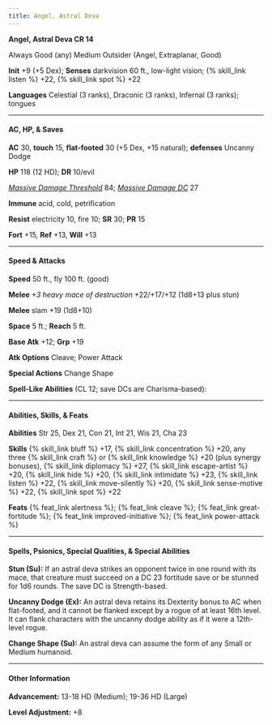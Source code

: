 ```yaml
---
title: Angel, Astral Deva
---
```


**Angel, Astral Deva CR 14**

Always Good (any) Medium Outsider (Angel, Extraplanar, Good)

**Init** +9 (+5 Dex); **Senses** darkvision 60 ft., low-light vision; {% skill_link listen %} +22, {% skill_link spot %} +22

**Languages** Celestial (3 ranks), Draconic (3 ranks), Infernal (3 ranks); tongues

<hr />

<h4>AC, HP, &amp; Saves</h4>

**AC** 30, **touch** 15, **flat-footed** 30 (+5 Dex, +15 natural); **defenses** Uncanny Dodge

**HP** 118 (12 HD); **DR** 10/evil

<a href="{{ site.url }}/game-rules/adventuring-combat/combat/#loss-of-hit-points">_Massive Damage Threshold_</a> 84; <a href="{{ site.url }}/game-rules/adventuring-combat/combat/#loss-of-hit-points">_Massive Damage DC_</a> 27

**Immune** acid, cold, petrification

**Resist** electricity 10, fire 10; **SR** 30; **PR** 15

**Fort** +15, **Ref** +13, **Will** +13

<hr />

<h4>Speed &amp; Attacks</h4>

**Speed** 50 ft., fly 100 ft. (good)

**Melee** _+3 heavy mace of destruction_ +22/+17/+12 (1d8+13 plus stun)

**Melee** slam +19 (1d8+10)

**Space** 5 ft.; **Reach** 5 ft.

**Base Atk** +12; **Grp** +19

**Atk Options** Cleave; Power Attack

**Special Actions** Change Shape

**Spell-Like Abilities** (CL 12; save DCs are Charisma-based):

<hr />

<h4>Abilities, Skills, &amp; Feats</h4>

**Abilities** Str 25, Dex 21, Con 21, Int 21, Wis 21, Cha 23

**Skills** {% skill_link bluff %} +17, {% skill_link concentration %} +20, any three {% skill_link craft %} or {% skill_link knowledge %} +20 (plus synergy bonuses), {% skill_link diplomacy %} +27, {% skill_link escape-artist %} +20, {% skill_link hide %} +20, {% skill_link intimidate %} +23, {% skill_link listen %} +22, {% skill_link move-silently %} +20, {% skill_link sense-motive %} +22, {% skill_link spot %} +22

**Feats** {% feat_link alertness %}; {% feat_link cleave %}; {% feat_link great-fortitude %}; {% feat_link improved-initiative %}; {% feat_link power-attack %}

<hr />

<h4>Spells, Psionics, Special Qualities, &amp; Special Abilities</h4>

**Stun (Su):** If an astral deva strikes an opponent twice in one round with its mace, that creature must succeed on a DC 23 fortitude save or be stunned for 1d6 rounds. The save DC is Strength-based.

**Uncanny Dodge (Ex):** An astral deva retains its Dexterity bonus to AC when flat-footed, and it cannot be flanked except by a rogue of at least 16th level. It can flank characters with the uncanny dodge ability as if it were a 12th-level rogue.

**Change Shape (Su):** An astral deva can assume the form of any Small or Medium humanoid.

<hr />

<h4>Other Information</h4>

**Advancement:** 13-18 HD (Medium); 19-36 HD (Large)

**Level Adjustment:** +8